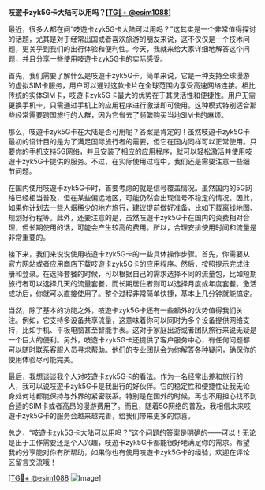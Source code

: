 **吱遊卡zyk5G卡大陆可以用吗？[[TG💪+ @esim1088](https://t.me/s/esim1088)]**

最近，很多人都在问“吱遊卡zyk5G卡大陆可以用吗？”这其实是一个非常值得探讨的话题，尤其是对于经常出国或者喜欢旅游的朋友来说，这不仅仅是一个技术问题，更关乎到我们的出行体验和便利性。今天，我就来给大家详细地解答这个问题，并且分享一些使用吱遊卡zyk5G卡的实际感受。

首先，我们需要了解什么是吱遊卡zyk5G卡。简单来说，它是一种支持全球漫游的虚拟SIM卡服务，用户可以通过这款卡片在全球范围内享受高速网络连接。相比传统的实体SIM卡，吱遊卡zyk5G卡最大的优势在于其灵活性和便捷性。用户无需更换手机卡，只需通过手机上的应用程序进行激活即可使用。这种模式特别适合那些经常需要跨国旅行的人群，因为它省去了频繁购买当地SIM卡的麻烦。

那么，吱遊卡zyk5G卡在大陆是否可用呢？答案是肯定的！虽然吱遊卡zyk5G卡最初的设计目的是为了满足国际旅行者的需要，但它在国内同样可以正常使用。只要你的手机支持5G网络，并且安装了相应的应用程序，就可以轻松激活并使用吱遊卡zyk5G卡提供的服务。不过，在实际使用过程中，我们还是需要注意一些细节问题。

在国内使用吱遊卡zyk5G卡时，首要考虑的就是信号覆盖情况。虽然国内的5G网络已经相当普及，但在某些偏远地区，可能仍然会出现信号不稳定的情况。因此，如果你计划去一些人烟稀少的地方旅行，建议提前做好准备，比如下载离线地图、规划好行程等。此外，还要注意的是，虽然吱遊卡zyk5G卡在国内的资费相对合理，但长期使用的话，可能会产生较高的费用。所以，合理安排使用时间和流量是非常重要的。

接下来，我们来说说使用吱遊卡zyk5G卡的一些具体操作步骤。首先，你需要从官方网站或者应用商店下载吱遊卡zyk5G卡的应用程序。然后，按照提示完成注册和登录。在选择套餐的时候，可以根据自己的需求选择不同的流量包，比如短期旅行者可以选择几天的流量套餐，而长期居住者则可以选择月度或年度套餐。激活成功后，你就可以直接使用了。整个过程非常简单快捷，基本上几分钟就能搞定。

当然，除了基本的功能之外，吱遊卡zyk5G卡还有一些额外的优势值得我们关注。例如，它支持多设备共享流量，这意味着你可以同时为多个设备提供网络支持，比如手机、平板电脑甚至智能手表。这对于家庭出游或者团队旅行来说无疑是一个巨大的便利。另外，吱遊卡zyk5G卡还提供了客户服务中心，有任何问题都可以随时联系客服人员寻求帮助。他们的专业团队会为你解答各种疑问，确保你的使用体验尽可能完美。

最后，我想谈谈我个人对吱遊卡zyk5G卡的看法。作为一名经常出差和旅行的人，我可以说吱遊卡zyk5G卡是我出行的好伙伴。它的稳定性和便捷性让我无论身处何地都能保持与外界的紧密联系。特别是在国外的时候，再也不用担心找不到合适的SIM卡或者高昂的漫游费用了。而且，随着5G网络的普及，我相信未来吱遊卡zyk5G卡的服务会越来越完善，给我们带来更多的惊喜。

总之，“吱遊卡zyk5G卡大陆可以用吗？”这个问题的答案是明确的——可以！无论是出于工作需要还是个人兴趣，吱遊卡zyk5G卡都能很好地满足你的需求。希望我的分享能对你有所帮助，如果你也有使用吱遊卡zyk5G卡的经验，欢迎在评论区留言交流哦！

[[TG💪+ @esim1088](https://t.me/s/esim1088) ![Image](https://i.postimg.cc/4NQfJmqS/Snipaste-2025-05-13-00-14-12.png)]